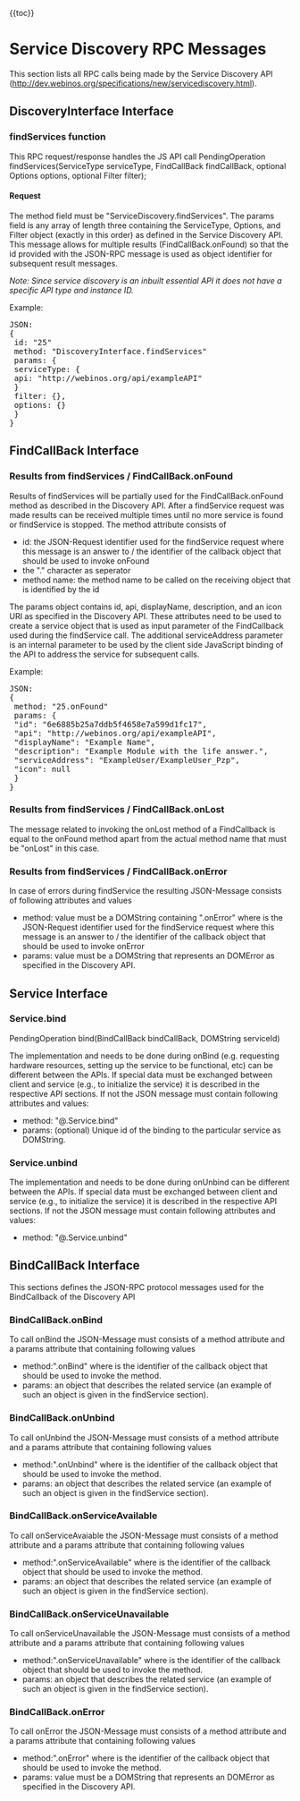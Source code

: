 {{toc}}

Service Discovery RPC Messages
==============================

This section lists all RPC calls being made by the Service Discovery API (http://dev.webinos.org/specifications/new/servicediscovery.html).

DiscoveryInterface Interface
----------------------------

### findServices function

This RPC request/response handles the JS API call PendingOperation findServices(ServiceType serviceType, FindCallBack findCallBack, optional Options options, optional Filter filter);

#### Request

The method field must be "ServiceDiscovery.findServices". The params field is any array of length three containing the ServiceType, Options, and Filter object (exactly in this order) as defined in the Service Discovery API. This message allows for multiple results (FindCallBack.onFound) so that the id provided with the JSON-RPC message is used as object identifier for subsequent result messages.

_Note: Since service discovery is an inbuilt essential API it does not have a specific API type and instance ID._

Example:

<pre class="javascript">
JSON:
{
 id: "25"
 method: "DiscoveryInterface.findServices"
 params: {
 serviceType: {
 api: "http://webinos.org/api/exampleAPI"
 }
 filter: {},
 options: {}
 }
}
</pre>

FindCallBack Interface
----------------------

### Results from findServices / FindCallBack.onFound

Results of findServices will be partially used for the FindCallBack.onFound method as described in the Discovery API. After a findService request was made results can be received multiple times until no more service is found or findService is stopped. The method attribute consists of

-   id: the JSON-Request identifier used for the findService request where this message is an answer to / the identifier of the callback object that should be used to invoke onFound
-   the "." character as seperator
-   method name: the method name to be called on the receiving object that is identified by the id

The params object contains id, api, displayName, description, and an icon URI as specified in the Discovery API. These attributes need to be used to create a service object that is used as input parameter of the FindCallback used during the findService call. The additional serviceAddress parameter is an internal parameter to be used by the client side JavaScript binding of the API to address the service for subsequent calls.

Example:

<pre class="javascript">
JSON:
{
 method: "25.onFound"
 params: {
 "id": "6e6885b25a7ddb5f4658e7a599d1fc17",
 "api": "http://webinos.org/api/exampleAPI",
 "displayName": "Example Name",
 "description": "Example Module with the life answer.",
 "serviceAddress": "ExampleUser/ExampleUser_Pzp",
 "icon": null
 }
}
</pre>

### Results from findServices / FindCallBack.onLost

The message related to invoking the onLost method of a FindCallback is equal to the onFound method apart from the actual method name that must be "onLost" in this case.

### Results from findServices / FindCallBack.onError

In case of errors during findService the resulting JSON-Message consists of following attributes and values

-   method: value must be a DOMString containing "<id>.onError" where <id> is the JSON-Request identifier used for the findService request where this message is an answer to / the identifier of the callback object that should be used to invoke onError
-   params: value must be a DOMString that represents an DOMError as specified in the Discovery API.

Service Interface
-----------------

### Service.bind

PendingOperation bind(BindCallBack bindCallBack, DOMString serviceId)

The implementation and needs to be done during onBind (e.g. requesting hardware resources, setting up the service to be functional, etc) can be different between the APIs. If special data must be exchanged between client and service (e.g., to initialize the service) it is described in the respective API sections. If not the JSON message must contain following attributes and values:

-   method: "<type>@<instance>.Service.bind"
-   params: (optional) Unique id of the binding to the particular service as DOMString.

### Service.unbind

The implementation and needs to be done during onUnbind can be different between the APIs. If special data must be exchanged between client and service (e.g., to initialize the service) it is described in the respective API sections. If not the JSON message must contain following attributes and values:

-   method: "<type>@<instance>.Service.unbind"

BindCallBack Interface
----------------------

This sections defines the JSON-RPC protocol messages used for the BindCallback of the Discovery API

### BindCallBack.onBind

To call onBind the JSON-Message must consists of a method attribute and a params attribute that containing following values

-   method:"<id>.onBind" where <id> is the identifier of the callback object that should be used to invoke the method.
-   params: an object that describes the related service (an example of such an object is given in the findService section).

### BindCallBack.onUnbind

To call onUnbind the JSON-Message must consists of a method attribute and a params attribute that containing following values

-   method:"<id>.onUnbind" where <id> is the identifier of the callback object that should be used to invoke the method.
-   params: an object that describes the related service (an example of such an object is given in the findService section).

### BindCallBack.onServiceAvailable

To call onServiceAvaiable the JSON-Message must consists of a method attribute and a params attribute that containing following values

-   method:"<id>.onServiceAvailable" where <id> is the identifier of the callback object that should be used to invoke the method.
-   params: an object that describes the related service (an example of such an object is given in the findService section).

### BindCallBack.onServiceUnavailable

To call onServiceUnavailable the JSON-Message must consists of a method attribute and a params attribute that containing following values

-   method:"<id>.onServiceUnavailable" where <id> is the identifier of the callback object that should be used to invoke the method.
-   params: an object that describes the related service (an example of such an object is given in the findService section).

### BindCallBack.onError

To call onError the JSON-Message must consists of a method attribute and a params attribute that containing following values

-   method:"<id>.onError" where <id> is the identifier of the callback object that should be used to invoke the method.
-   params: value must be a DOMString that represents an DOMError as specified in the Discovery API.

